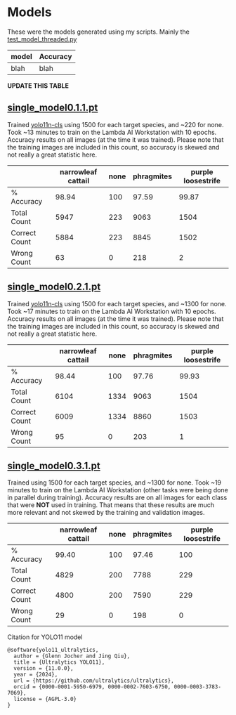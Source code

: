 # Models
These were the models generated using my scripts. Mainly the [test_model_threaded.py](https://github.com/jgeorge1316/Senior-Design-2025/blob/main/Test-Scripts/test_model_threaded.py)

| model | Accuracy  |
| --- | --- |
| blah | blah |
**UPDATE THIS TABLE**

## [single_model0.1.1.pt](https://github.com/jgeorge1316/Senior-Design-2025/blob/main/models/single_model0.1.1.pt)
Trained [yolo11n-cls](https://github.com/ultralytics/assets/releases/download/v8.3.0/yolo11n-cls.pt) using 1500 for each target species, and ~220 for none. Took ~13 minutes to train on the Lambda AI Workstation with 10 epochs. Accuracy results on all images (at the time it was trained). Please note that the training images are included in this count, so accuracy is skewed and not really a great statistic here.

| | narrowleaf cattail | none | phragmites | purple loosestrife |
| --- | --- | ---| --- | --- |
| % Accuracy | 98.94 | 100 | 97.59 | 99.87 |
| Total Count | 5947 | 223 | 9063 | 1504 |
| Correct Count | 5884 | 223 | 8845 | 1502 |
| Wrong Count | 63 | 0 | 218 | 2 |

## [single_model0.2.1.pt](https://github.com/jgeorge1316/Senior-Design-2025/blob/main/models/single_model0.2.1.pt)
Trained [yolo11n-cls](https://github.com/ultralytics/assets/releases/download/v8.3.0/yolo11n-cls.pt) using 1500 for each target species, and ~1300 for none. Took ~17 minutes to train on the Lambda AI Workstation with 10 epochs. Accuracy results on all images (at the time it was trained). Please note that the training images are included in this count, so accuracy is skewed and not really a great statistic here.

| | narrowleaf cattail | none | phragmites | purple loosestrife |
| --- | --- | ---| --- | --- |
| % Accuracy | 98.44 | 100 | 97.76 | 99.93 |
| Total Count | 6104 | 1334 | 9063 | 1504 |
| Correct Count | 6009 | 1334 | 8860 | 1503 |
| Wrong Count | 95 | 0 | 203 | 1 |

## [single_model0.3.1.pt](https://github.com/jgeorge1316/Senior-Design-2025/blob/main/models/single_model0.3.1.pt)
Trained using 1500 for each target species, and ~1300 for none. Took ~19 minutes to train on the Lambda AI Workstation (other tasks were being done in parallel during training). Accuracy results are on all images for each class that were **NOT** used in training. That means that these results are much more relevant and not skewed by the training and validation images.

| | narrowleaf cattail | none | phragmites | purple loosestrife |
| --- | --- | ---| --- | --- |
| % Accuracy | 99.40 | 100 | 97.46 | 100 |
| Total Count | 4829 | 200 | 7788 | 229 |
| Correct Count | 4800 | 200 | 7590 | 229 |
| Wrong Count | 29 | 0 | 198 | 0 |

Citation for YOLO11 model
```
@software{yolo11_ultralytics,
  author = {Glenn Jocher and Jing Qiu},
  title = {Ultralytics YOLO11},
  version = {11.0.0},
  year = {2024},
  url = {https://github.com/ultralytics/ultralytics},
  orcid = {0000-0001-5950-6979, 0000-0002-7603-6750, 0000-0003-3783-7069},
  license = {AGPL-3.0}
}
```